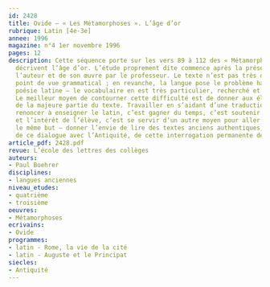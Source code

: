 ```yaml
---
id: 2428
title: Ovide – « Les Métamorphoses ». L’âge d’or 
rubrique: Latin [4e-3e]
annee: 1996
magazine: n°4 1er novembre 1996
pages: 12
description: Cette séquence porte sur les vers 89 à 112 des « Métamorphoses », qui
  décrivent l’âge d’or. L’étude proprement dite commence après la présentation de
  l’auteur et de son œuvre par le professeur. Le texte n’est pas très difficile d’un
  point de vue grammatical ; en revanche, la langue pose le problème habituel de la
  poésie latine – le vocabulaire en est très particulier, recherché et souvent rare.
  Le meilleur moyen de contourner cette difficulté est de donner aux élèves la traduction
  de la majeure partie du texte. Travailler en s’aidant d’une traduction n’est pas
  renoncer à enseigner le latin, c’est gagner du temps, c’est soutenir la motivation
  et l’intérêt de l’élève, c’est se servir d’un autre moyen pour aller toujours vers
  le même but – donner l’envie de lire des textes anciens authentiques, donner l’habitude
  de ce dialogue avec l’Antiquité, de cette interrogation permanente des textes.
article_pdf: 2428.pdf
revue: L’école des lettres des collèges
auteurs:
- Paul Boehrer
disciplines:
- langues anciennes
niveau_etudes:
- quatrième
- troisième
oeuvres:
- Métamorphoses
ecrivains:
- Ovide
programmes:
- latin - Rome, la vie de la cité
- latin - Auguste et le Principat
siecles:
- Antiquité
---
```

